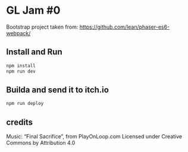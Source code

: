 # GL Jam #0

Bootstrap project taken from: https://github.com/lean/phaser-es6-webpack/

## Install and Run

```bash
npm install
npm run dev
```

## Builda and send it to itch.io

```bash
npm run deploy
```

## credits

Music: “Final Sacrifice”, from PlayOnLoop.com
Licensed under Creative Commons by Attribution 4.0
